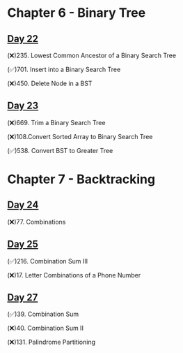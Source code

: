 # Chapter 6 - Binary Tree
## [Day 22](https://github.com/TomasZhu0321/LeetCode_Algorithm/blob/main/Chapter6_Tree/Day22.md)
(❌)235. Lowest Common Ancestor of a Binary Search Tree

(✅)701. Insert into a Binary Search Tree

(❌)450. Delete Node in a BST

## [Day 23](https://github.com/TomasZhu0321/LeetCode_Algorithm/blob/main/Chapter6_Tree/Day23.md)
(❌)669. Trim a Binary Search Tree

(❌)108.Convert Sorted Array to Binary Search Tree

(✅)538. Convert BST to Greater Tree

# Chapter 7 - Backtracking
## [Day 24](https://github.com/TomasZhu0321/LeetCode_Algorithm/blob/main/Chapter7_BackTracking/Day24.md)
(❌)77. Combinations

## [Day 25](https://github.com/TomasZhu0321/LeetCode_Algorithm/blob/main/Chapter7_BackTracking/Day25.md)
(✅)216. Combination Sum III

(❌)17. Letter Combinations of a Phone Number

## [Day 27](https://github.com/TomasZhu0321/LeetCode_Algorithm/blob/main/Chapter7_BackTracking/Day27.md)

(✅)39. Combination Sum

(❌)40. Combination Sum II

(❌)131. Palindrome Partitioning